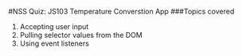 #NSS Quiz:  JS103 Temperature Converstion App
###Topics covered
1. Accepting user input
2. Pulling selector values from the DOM
3. Using event listeners 
